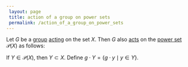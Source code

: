 ```yaml
---
 layout: page
 title: action of a group on power sets
 permalink: /action_of_a_group_on_power_sets
---
```

Let $G$ be a [group](https://defsmath.github.io/DefsMath/group) [acting](https://defsmath.github.io/DefsMath/group_action) on the set $X$. Then $G$ also [acts](https://defsmath.github.io/DefsMath/#############acts) on the [power set](https://defsmath.github.io/DefsMath/power_set) $\mathcal P(X)$ as follows:

If $Y\in \mathcal P(X)$, then $Y\subset X$. Define $g\cdot Y =\{g\cdot y\mid y\in Y\}$. 